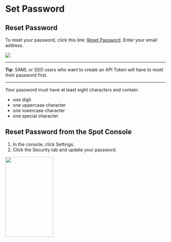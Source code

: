 # Set Password

## Reset Password

To reset your password, click this link: [Reset Password](https://console.spotinst.com/?utm_source=website&utm_medium=header#/auth/recover). Enter your email address.

<img src="/administration/_media/set-password-01.png" />

---
**Tip**: SAML or SSO users who want to create an API Token will have to reset their password first.

---

Your password must have at least eight characters and contain:
* one digit
* one uppercase character
* one lowercase character
* one special character

## Reset Password from the Spot Console
1. In the console, click Settings.
2. Click the Security tab and update your password.

<img src="/administration/_media/set-password-02.png" width="150" height="251" />
